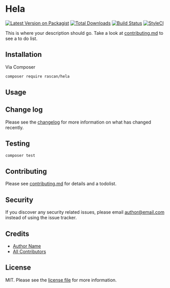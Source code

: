 # Hela

[![Latest Version on Packagist][ico-version]][link-packagist]
[![Total Downloads][ico-downloads]][link-downloads]
[![Build Status][ico-travis]][link-travis]
[![StyleCI][ico-styleci]][link-styleci]

This is where your description should go. Take a look at [contributing.md](contributing.md) to see a to do list.

## Installation

Via Composer

```bash
composer require rascan/hela
```

## Usage

## Change log

Please see the [changelog](changelog.md) for more information on what has changed recently.

## Testing

```bash
composer test
```

## Contributing

Please see [contributing.md](contributing.md) for details and a todolist.

## Security

If you discover any security related issues, please email author@email.com instead of using the issue tracker.

## Credits

- [Author Name][link-author]
- [All Contributors][link-contributors]

## License

MIT. Please see the [license file](license.md) for more information.

[ico-version]: https://img.shields.io/packagist/v/rascan/hela.svg?style=flat-square
[ico-downloads]: https://img.shields.io/packagist/dt/rascan/hela.svg?style=flat-square
[ico-travis]: https://img.shields.io/travis/rascan/hela/master.svg?style=flat-square
[ico-styleci]: https://styleci.io/repos/12345678/shield

[link-packagist]: https://packagist.org/packages/rascan/hela
[link-downloads]: https://packagist.org/packages/rascan/hela
[link-travis]: https://travis-ci.org/rascan/hela
[link-styleci]: https://styleci.io/repos/12345678
[link-author]: https://github.com/rascan
[link-contributors]: ../../contributors
